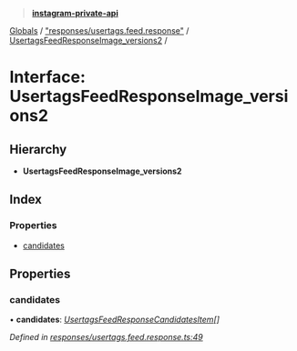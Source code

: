 > **[instagram-private-api](../README.md)**

[Globals](../README.md) / ["responses/usertags.feed.response"](../modules/_responses_usertags_feed_response_.md) / [UsertagsFeedResponseImage_versions2](_responses_usertags_feed_response_.usertagsfeedresponseimage_versions2.md) /

# Interface: UsertagsFeedResponseImage_versions2

## Hierarchy

* **UsertagsFeedResponseImage_versions2**

## Index

### Properties

* [candidates](_responses_usertags_feed_response_.usertagsfeedresponseimage_versions2.md#candidates)

## Properties

###  candidates

• **candidates**: *[UsertagsFeedResponseCandidatesItem](_responses_usertags_feed_response_.usertagsfeedresponsecandidatesitem.md)[]*

*Defined in [responses/usertags.feed.response.ts:49](https://github.com/dilame/instagram-private-api/blob/3e16058/src/responses/usertags.feed.response.ts#L49)*